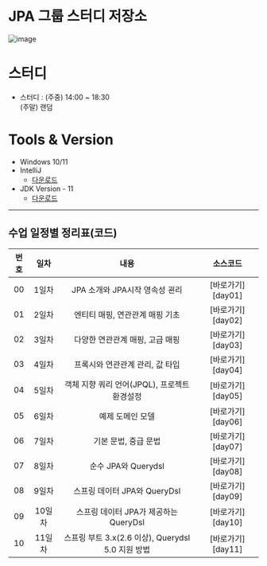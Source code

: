 # JPA 그룹 스터디 저장소

![image](https://github.com/LeeBG/JPA_Reapeat/assets/44068819/55239c0b-31fa-4ecc-8e49-188139a547b5)


# 스터디

- 스터디 : (주중) 14:00 ~ 18:30
  <br/> (주말) 랜덤

# Tools & Version

- Windows 10/11
- IntelliJ
  - [다운로드](https://www.jetbrains.com/ko-kr/idea/)
- JDK Version - 11
  - [다운로드](https://www.oracle.com/kr/java/technologies/javase/jdk11-archive-downloads.html)

---

## 수업 일정별 정리표(코드)

| 번호 |  일차  |          내용          |     소스코드      |
| :--: | :----: | :--------------------: | :---------------: |
|  00  | 1일차  |   JPA 소개와 JPA시작 영속성 괸리      | [바로가기][day01] |
|  01  | 2일차  |    엔티티 매핑, 연관관계 매핑 기초    | [바로가기][day02] |
|  02  | 3일차  |  다양한 연관관계 매핑, 고급 매핑      | [바로가기][day03] |
|  03  | 4일차  |  프록시와 연관관계 관리, 값 타입      | [바로가기][day04] |
|  04  | 5일차  |  객체 지향 쿼리 언어(JPQL), 프로젝트 환경설정 | [바로가기][day05] |
|  05  | 6일차  |  예제 도메인 모델                    | [바로가기][day06] |
|  06  | 7일차  |  기본 문법, 중급 문법                | [바로가기][day07] |
|  07  | 8일차  |  순수 JPA와 Querydsl                | [바로가기][day08] |
|  08  | 9일차  |  스프링 데이터 JPA와 QueryDsl        | [바로가기][day09] |
|  09  | 10일차 |  스프링 데이터 JPA가 제공하는 QueryDsl  | [바로가기][day10] |
|  10  | 11일차 |  스프링 부트 3.x(2.6 이상), Querydsl 5.0 지원 방법   | [바로가기][day11] |



